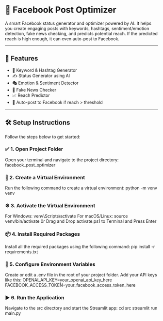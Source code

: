 # 💬 Facebook Post Optimizer

A smart Facebook status generator and optimizer powered by AI. It helps you create engaging posts with keywords, hashtags, sentiment/emotion detection, fake news checking, and predicts potential reach. If the predicted reach is high enough, it can even auto-post to Facebook.

---

## 🚀 Features

- 🔑 Keyword & Hashtag Generator
- ✍️ Status Generator using AI
- 🎭 Emotion & Sentiment Detector
- 🚨 Fake News Checker
- 📈 Reach Predictor
- 🤖 Auto-post to Facebook if reach > threshold

---

## 🛠️ Setup Instructions

Follow the steps below to get started:

### ✅ 1. Open Project Folder

Open your terminal and navigate to the project directory: facebook_post_optimizer

### 🌱 2. Create a Virtual Environment
Run the following command to create a virtual environment:
python -m venv venv

### ⚙️ 3. Activate the Virtual Environment
For Windows:
venv\Scripts\activate
For macOS/Linux:
source venv/bin/activate
0r Drag and Drop activate.ps1 to Terminal and Press Enter

### 📦 4. Install Required Packages
Install all the required packages using the following command:
pip install -r requirements.txt

### 🔐 5. Configure Environment Variables
Create or edit a .env file in the root of your project folder. Add your API keys like this:
OPENAI_API_KEY=your_openai_api_key_here
FACEBOOK_ACCESS_TOKEN=your_facebook_access_token_here

### ▶️ 6. Run the Application
Navigate to the src directory and start the Streamlit app:
cd src 
streamlit run main.py
